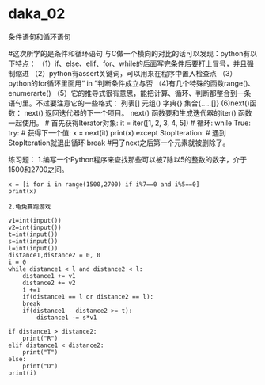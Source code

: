 # daka_02
条件语句和循环语句

#这次所学的是条件和循环语句
与C做一个横向的对比的话可以发现：python有以下特点：
    （1）if、else、elif、for、while的后面写完条件后要打上冒号，并且强制缩进
    （2）python有assert关键词，可以用来在程序中置入检查点
    （3）python的for循环里面用“ in ”判断条件成立与否
    （4)有几个特殊的函数range()、enumerarte()
    （5）它的推导式很有意思，能把计算、循环、判断都整合到一条语句里。不过要注意它的一些格式：
           列表[] 元组() 字典{} 集合{.....[]}
     (6)next()函数：
        next() 返回迭代器的下一个项目。
        next() 函数要和生成迭代器的iter() 函数一起使用。
        # 首先获得Iterator对象:
    it = iter([1, 2, 3, 4, 5])
    # 循环:
    while True:
        try:
            # 获得下一个值:
            x = next(it)
            print(x)
        except StopIteration:
            # 遇到StopIteration就退出循环
            break
            #用了next之后第一个元素就被删除了。
    
练习题：
    1.编写一个Python程序来查找那些可以被7除以5的整数的数字，介于1500和2700之间。
    
    x = [i for i in range(1500,2700) if i%7==0 and i%5==0]
    print(x)

    2.龟兔赛跑游戏
        
    v1=int(input())
    v2=int(input())
    t=int(input())
    s=int(input())
    l=int(input()) 
    distance1,distance2 = 0, 0  
    i = 0
    while distance1 < l and distance2 < l:
        distance1 += v1
        distance2 += v2
        i +=1
        if(distance1 == l or distance2 == l):
        break
        if(distance1 - distance2 >= t):
            distance1 -= s*v1    
                        
    if distance1 > distance2:
        print("R")
    elif distance1 < distance2:
        print("T")
    else:
        print("D") 
    print(i)
